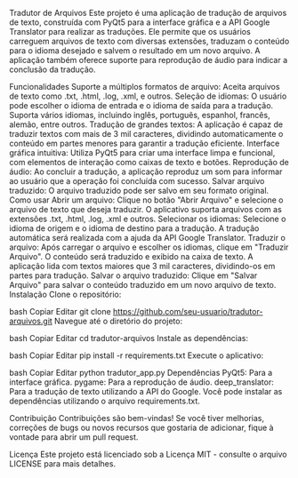 Tradutor de Arquivos
Este projeto é uma aplicação de tradução de arquivos de texto, construída com PyQt5 para a interface gráfica e a API Google Translator para realizar as traduções. Ele permite que os usuários carreguem arquivos de texto com diversas extensões, traduzam o conteúdo para o idioma desejado e salvem o resultado em um novo arquivo. A aplicação também oferece suporte para reprodução de áudio para indicar a conclusão da tradução.

Funcionalidades
Suporte a múltiplos formatos de arquivo: Aceita arquivos de texto como .txt, .html, .log, .xml, e outros.
Seleção de idiomas: O usuário pode escolher o idioma de entrada e o idioma de saída para a tradução. Suporta vários idiomas, incluindo inglês, português, espanhol, francês, alemão, entre outros.
Tradução de grandes textos: A aplicação é capaz de traduzir textos com mais de 3 mil caracteres, dividindo automaticamente o conteúdo em partes menores para garantir a tradução eficiente.
Interface gráfica intuitiva: Utiliza PyQt5 para criar uma interface limpa e funcional, com elementos de interação como caixas de texto e botões.
Reprodução de áudio: Ao concluir a tradução, a aplicação reproduz um som para informar ao usuário que a operação foi concluída com sucesso.
Salvar arquivo traduzido: O arquivo traduzido pode ser salvo em seu formato original.
Como usar
Abrir um arquivo: Clique no botão "Abrir Arquivo" e selecione o arquivo de texto que deseja traduzir. O aplicativo suporta arquivos com as extensões .txt, .html, .log, .xml e outros.
Selecionar os idiomas: Selecione o idioma de origem e o idioma de destino para a tradução. A tradução automática será realizada com a ajuda da API Google Translator.
Traduzir o arquivo: Após carregar o arquivo e escolher os idiomas, clique em "Traduzir Arquivo". O conteúdo será traduzido e exibido na caixa de texto. A aplicação lida com textos maiores que 3 mil caracteres, dividindo-os em partes para tradução.
Salvar o arquivo traduzido: Clique em "Salvar Arquivo" para salvar o conteúdo traduzido em um novo arquivo de texto.
Instalação
Clone o repositório:

bash
Copiar
Editar
git clone https://github.com/seu-usuario/tradutor-arquivos.git
Navegue até o diretório do projeto:

bash
Copiar
Editar
cd tradutor-arquivos
Instale as dependências:

bash
Copiar
Editar
pip install -r requirements.txt
Execute o aplicativo:

bash
Copiar
Editar
python tradutor_app.py
Dependências
PyQt5: Para a interface gráfica.
pygame: Para a reprodução de áudio.
deep_translator: Para a tradução de texto utilizando a API do Google.
Você pode instalar as dependências utilizando o arquivo requirements.txt.

Contribuição
Contribuições são bem-vindas! Se você tiver melhorias, correções de bugs ou novos recursos que gostaria de adicionar, fique à vontade para abrir um pull request.

Licença
Este projeto está licenciado sob a Licença MIT - consulte o arquivo LICENSE para mais detalhes.

